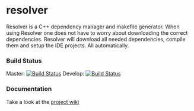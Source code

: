 resolver
========

Resolver is a C++ dependency manager and makefile generator. When using Resolver one does not have to worry about downloading the correct dependencies. Resolver will download all needed dependencies, compile them and setup the IDE projects. All automatically.

### Build Status

Master: [![Build Status](https://secure.travis-ci.org/pixelpolishers/resolver.png?branch=master)](http://travis-ci.org/pixelpolishers/resolver)
Develop: [![Build Status](https://secure.travis-ci.org/pixelpolishers/resolver.png?branch=develop)](http://travis-ci.org/pixelpolishers/resolver)

### Documentation

Take a look at the [project wiki](https://github.com/pixelpolishers/resolver/wiki)
